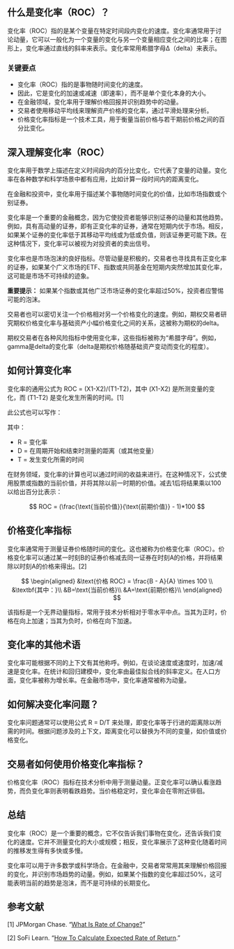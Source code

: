 ## 什么是变化率（ROC）？

变化率（ROC）指的是某个变量在特定时间段内变化的速度。变化率通常用于讨论动量，它可以一般化为一个变量的变化与另一个变量相应变化之间的比率；在图形上，变化率通过直线的斜率来表示。变化率常用希腊字母Δ（delta）来表示。

### 关键要点

- 变化率（ROC）指的是事物随时间变化的速度。
- 因此，它是变化的加速或减速（即速率），而不是单个变化本身的大小。
- 在金融领域，变化率用于理解价格回报并识别趋势中的动量。
- 交易者使用移动平均线来理解资产价格的变化率，通过平滑处理来分析。
- 价格变化率指标是一个技术工具，用于衡量当前价格与若干期前价格之间的百分比变化。

## 深入理解变化率（ROC）

变化率用于数学上描述在定义时间段内的百分比变化，它代表了变量的动量。变化率在各种数学和科学场景中都有应用，比如计算一段时间内的距离变化。

在金融和投资中，变化率用于描述某个事物随时间变化的价值，比如市场指数或个别证券。

变化率是一个重要的金融概念，因为它使投资者能够识别证券的动量和其他趋势。例如，具有高动量的证券，即有正变化率的证券，通常在短期内优于市场。相反，如果某个证券的变化率低于其移动平均线或为低或负值，则该证券更可能下跌。在这种情况下，变化率可以被视为对投资者的卖出信号。

变化率也是市场泡沫的良好指标。尽管动量是积极的，交易者也寻找具有正变化率的证券，如果某个广义市场的ETF、指数或共同基金在短期内突然增加其变化率，这可能是市场不可持续的迹象。

**重要提示：** 如果某个指数或其他广泛市场证券的变化率超过50%，投资者应警惕可能的泡沫。

交易者也可以密切关注一个价格相对另一个价格变化的速度。例如，期权交易者研究期权价格变化率与基础资产小幅价格变化之间的关系，这被称为期权的delta。

期权交易者在各种风险指标中使用变化率，这些指标被称为“希腊字母”。例如，gamma是delta的变化率（delta是期权价格随基础资产变动而变化的程度）。

## 如何计算变化率

变化率的通用公式为 ROC = (X1-X2)/(T1-T2)，其中 (X1-X2) 是所测变量的变化，而 (T1-T2) 是变化发生所需的时间。[1]

此公式也可以写作：

其中：

- R = 变化率
- D = 在周期开始和结束时测量的距离（或其他变量）
- T = 发生变化所需的时间

在财务领域，变化率的计算也可以通过时间的收益来进行。在这种情况下，公式使用股票或指数的当前价值，并将其除以前一时期的价值。减去1后将结果乘以100以给出百分比表示：

$$ ROC = (\frac{\text{当前价值}}{\text{前期价值}} - 1)*100 $$

## 价格变化率指标

变化率通常用于测量证券价格随时间的变化。这也被称为价格变化率（ROC）。价格变化率可以通过某一时刻B的证券价格减去同一证券在时刻A的价格，并将结果除以时刻A的价格来得出。[2]

$$ \begin{aligned} &\text{价格 ROC} = \frac{B - A}{A} \times 100 \\ &\textbf{其中：}\\ &B=\text{当前价格}\\ &A=\text{前期价格}\\ \end{aligned} $$

该指标是一个无界动量指标，常用于技术分析相对于零水平中点。当其为正时，价格在向上加速；当其为负时，价格在向下加速。

## 变化率的其他术语

变化率可能根据不同的上下文有其他称呼。例如，在谈论速度或速度时，加速/减速是变化率。在统计和回归建模中，变化率由最佳拟合线的斜率定义。在人口方面，变化率被称为增长率。在金融市场中，变化率通常被称为动量。

## 如何解决变化率问题？

变化率问题通常可以使用公式 R = D/T 来处理，即变化率等于行进的距离除以所需的时间。根据问题涉及的上下文，距离变化可以替换为不同的变量，如价值或价格变化。

## 交易者如何使用价格变化率指标？

价格变化率（ROC）指标在技术分析中用于测量动量。正变化率可以确认看涨趋势，而负变化率则表明看跌趋势。当价格稳定时，变化率会在零附近徘徊。

## 总结

变化率（ROC）是一个重要的概念，它不仅告诉我们事物在变化，还告诉我们变化的速度。它并不测量变化的大小或规模；相反，变化率展示了这种变化随着时间的推移发生得有多快或多慢。

变化率可以用于许多数学或科学场合。在金融中，交易者常常用其来理解价格回报的变化，并识别市场趋势的动量。例如，如果某个指数的变化率超过50%，这可能表明当前的趋势是泡沫，而不是可持续的长期变化。

## 参考文献

[1] JPMorgan Chase. “[What Is Rate of Change?](https://www.chase.com/personal/investments/learning-and-insights/article/what-is-rate-of-change)”

[2] SoFi Learn. “[How To Calculate Expected Rate of Return](https://www.sofi.com/learn/content/how-to-calculate-expected-rate-of-return/).”
